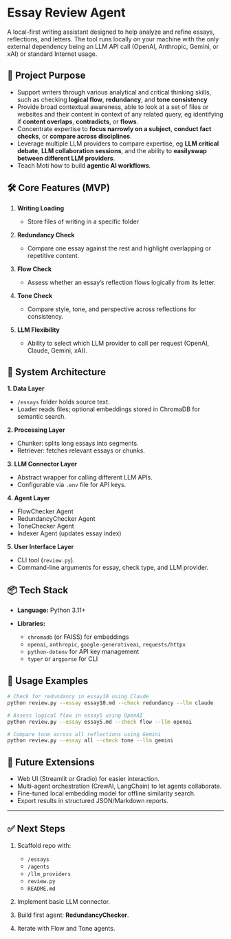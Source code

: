 # Essay Review Agent

A local-first writing assistant designed to help analyze and refine essays, reflections, and letters. The tool runs locally on your machine with the only external dependency being an LLM API call (OpenAI, Anthropic, Gemini, or xAI) or standard Internet usage.

## 🎯 Project Purpose

* Support writers through various analytical and critical thinking skills, such as checking **logical flow**, **redundancy**, and **tone consistency**
* Provide broad contextual awareness, able to look at a set of files or websites and their content in context of any related query, eg identifying if **content overlaps**, **contradicts**, or **flows**.
* Concentrate expertise to **focus narrowly on a subject**, **conduct fact checks**, or **compare across disciplines**. 
* Leverage multiple LLM providers to compare expertise, eg **LLM critical debate**, **LLM collaboration sessions**, and the ability to **easilyswap between different LLM providers**.
* Teach Moti how to build **agentic AI workflows**.

## 🛠️ Core Features (MVP)

1. **Writing Loading**

   * Store files of writing in a specific folder

3. **Redundancy Check**

   * Compare one essay against the rest and highlight overlapping or repetitive content.

4. **Flow Check**

   * Assess whether an essay’s reflection flows logically from its letter.

5. **Tone Check**

   * Compare style, tone, and perspective across reflections for consistency.

6. **LLM Flexibility**

   * Ability to select which LLM provider to call per request (OpenAI, Claude, Gemini, xAI).

## 📐 System Architecture

**1. Data Layer**

* `/essays` folder holds source text.
* Loader reads files; optional embeddings stored in ChromaDB for semantic search.

**2. Processing Layer**

* Chunker: splits long essays into segments.
* Retriever: fetches relevant essays or chunks.

**3. LLM Connector Layer**

* Abstract wrapper for calling different LLM APIs.
* Configurable via `.env` file for API keys.

**4. Agent Layer**

* FlowChecker Agent
* RedundancyChecker Agent
* ToneChecker Agent
* Indexer Agent (updates essay index)

**5. User Interface Layer**

* CLI tool (`review.py`).
* Command-line arguments for essay, check type, and LLM provider.

## 📦 Tech Stack

* **Language:** Python 3.11+
* **Libraries:**

  * `chromadb` (or FAISS) for embeddings
  * `openai`, `anthropic`, `google-generativeai`, `requests/httpx`
  * `python-dotenv` for API key management
  * `typer` or `argparse` for CLI

## 🚀 Usage Examples

```bash
# Check for redundancy in essay10 using Claude
python review.py --essay essay10.md --check redundancy --llm claude

# Assess logical flow in essay5 using OpenAI
python review.py --essay essay5.md --check flow --llm openai

# Compare tone across all reflections using Gemini
python review.py --essay all --check tone --llm gemini
```

## 🔮 Future Extensions

* Web UI (Streamlit or Gradio) for easier interaction.
* Multi-agent orchestration (CrewAI, LangChain) to let agents collaborate.
* Fine-tuned local embedding model for offline similarity search.
* Export results in structured JSON/Markdown reports.

---

## ✅ Next Steps

1. Scaffold repo with:

   * `/essays`
   * `/agents`
   * `/llm_providers`
   * `review.py`
   * `README.md`
2. Implement basic LLM connector.
3. Build first agent: **RedundancyChecker**.
4. Iterate with Flow and Tone agents.
